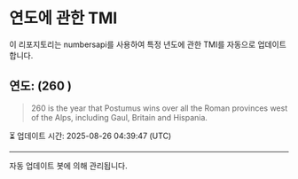 
# 연도에 관한 TMI

이 리포지토리는 numbersapi를 사용하여 특정 년도에 관한 TMI를 자동으로 업데이트합니다.

## 연도: (260 )
> 260 is the year that Postumus wins over all the Roman provinces west of the Alps, including Gaul, Britain and Hispania.

⏳ 업데이트 시간: 2025-08-26 04:39:47 (UTC)

---
자동 업데이트 봇에 의해 관리됩니다.
